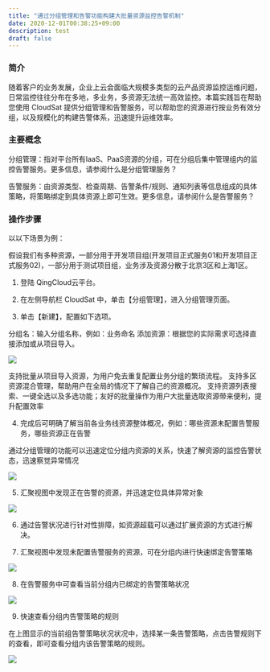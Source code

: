 ```yaml
---
title: "通过分组管理和告警功能构建大批量资源监控告警机制"
date: 2020-12-01T00:38:25+09:00
description: test
draft: false
---
```



### 简介

随着客户的业务发展，企业上云会面临大规模多类型的云产品资源监控运维问题，日常监控往往分布在多地，多业务，多资源无法统一高效监控。本篇实践旨在帮助您使用 CloudSat 提供分组管理和告警服务，可以帮助您的资源进行按业务有效分组，以及规模化的构建告警体系，迅速提升运维效率。

### 主要概念

分组管理：指对平台所有IaaS、PaaS资源的分组，可在分组后集中管理组内的监控告警服务。更多信息，请参阅什么是分组管理服务？

告警服务：由资源类型、检查周期、告警条件/规则、通知列表等信息组成的具体策略，将策略绑定到具体资源上即可生效。更多信息，请参阅什么是告警服务？

### 操作步骤

以以下场景为例：

假设我们有多种资源，一部分用于开发项目组(开发项目正式服务01和开发项目正式服务02)，一部分用于测试项目组，业务涉及资源分散于北京3区和上海1区。

1. 登陆 QingCloud云平台。

2. 在左侧导航栏 CloudSat 中，单击【分组管理】，进入分组管理页面。

3. 单击【新建】，配置如下选项。

分组名：输入分组名称，例如：业务命名
添加资源：根据您的实际需求可选择直接添加或从项目导入。

![](../best-practices.assets/20201029111448.png)

支持批量从项目导入资源，为用户免去重复配置业务分组的繁琐流程。
支持多区资源混合管理，帮助用户在全局的情况下了解自己的资源概况。
支持资源列表搜索、一键全选以及多选功能；友好的批量操作为用户大批量选取资源带来便利，提升配置效率

4. 完成后可明确了解当前各业务线资源整体概况，例如：哪些资源未配置告警服务，哪些资源正在告警

通过分组管理的功能可以迅速定位分组内资源的关系，快速了解资源的监控告警状态，迅速察觉异常情况

![](../best-practices.assets/20201029111450.png)

5. 汇聚视图中发现正在告警的资源，并迅速定位具体异常对象

![](../best-practices.assets/20201029111452.png)

6. 通过告警状况进行针对性排障，如资源超载可以通过扩展资源的方式进行解决。

7. 汇聚视图中发现未配置告警服务的资源，可在分组内进行快速绑定告警策略



![](../best-practices.assets/20201208133920.png)

8. 在告警服务中可查看当前分组内已绑定的告警策略状况

![](../best-practices.assets/20201029111460.png)

9. 快速查看分组内告警策略的规则

在上图显示的当前组告警策略状况状况中，选择某一条告警策略，点击告警规则下的查看，即可查看分组内该告警策略的规则。

![](../best-practices.assets/20201214133458.png)





